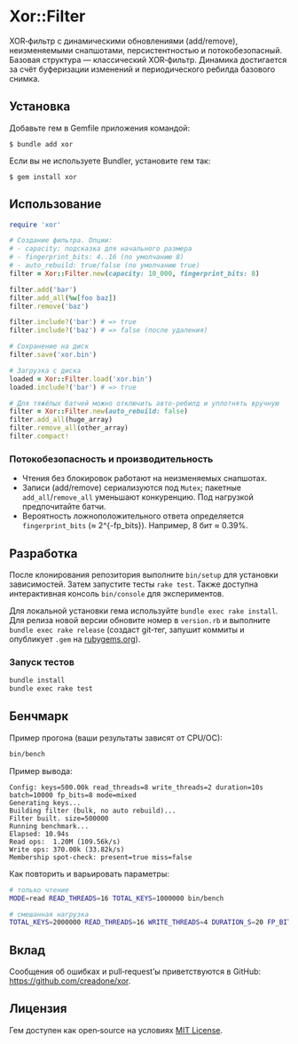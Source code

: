 # Xor::Filter

XOR‑фильтр с динамическими обновлениями (add/remove), неизменяемыми снапшотами, персистентностью и потокобезопасный. Базовая структура — классический XOR‑фильтр. Динамика достигается за счёт буферизации изменений и периодического ребилда базового снимка.

## Установка

Добавьте гем в Gemfile приложения командой:

    $ bundle add xor

Если вы не используете Bundler, установите гем так:

    $ gem install xor

## Использование

```ruby
require 'xor'

# Создание фильтра. Опции:
# - capacity: подсказка для начального размера
# - fingerprint_bits: 4..16 (по умолчанию 8)
# - auto_rebuild: true/false (по умолчанию true)
filter = Xor::Filter.new(capacity: 10_000, fingerprint_bits: 8)

filter.add('bar')
filter.add_all(%w[foo baz])
filter.remove('baz')

filter.include?('bar') # => true
filter.include?('baz') # => false (после удаления)

# Сохранение на диск
filter.save('xor.bin')

# Загрузка с диска
loaded = Xor::Filter.load('xor.bin')
loaded.include?('bar') # => true

# Для тяжёлых батчей можно отключить авто‑ребилд и уплотнять вручную
filter = Xor::Filter.new(auto_rebuild: false)
filter.add_all(huge_array)
filter.remove_all(other_array)
filter.compact!
```

### Потокобезопасность и производительность

- Чтения без блокировок работают на неизменяемых снапшотах.
- Записи (add/remove) сериализуются под `Mutex`; пакетные `add_all`/`remove_all` уменьшают конкуренцию. Под нагрузкой предпочитайте батчи.
- Вероятность ложноположительного ответа определяется `fingerprint_bits` (≈ 2^{-fp_bits}). Например, 8 бит ≈ 0.39%.

## Разработка

После клонирования репозитория выполните `bin/setup` для установки зависимостей. Затем запустите тесты `rake test`. Также доступна интерактивная консоль `bin/console` для экспериментов.

Для локальной установки гема используйте `bundle exec rake install`. Для релиза новой версии обновите номер в `version.rb` и выполните `bundle exec rake release` (создаст git‑тег, запушит коммиты и опубликует `.gem` на [rubygems.org](https://rubygems.org)).

### Запуск тестов

```bash
bundle install
bundle exec rake test
```

## Бенчмарк

Пример прогона (ваши результаты зависят от CPU/ОС):

```bash
bin/bench
```

Пример вывода:

```text
Config: keys=500.00k read_threads=8 write_threads=2 duration=10s batch=10000 fp_bits=8 mode=mixed
Generating keys...
Building filter (bulk, no auto rebuild)...
Filter built. size=500000
Running benchmark...
Elapsed: 10.94s
Read ops:  1.20M (109.56k/s)
Write ops: 370.00k (33.82k/s)
Membership spot-check: present=true miss=false
```

Как повторить и варьировать параметры:

```bash
# только чтение
MODE=read READ_THREADS=16 TOTAL_KEYS=1000000 bin/bench

# смешанная нагрузка
TOTAL_KEYS=2000000 READ_THREADS=16 WRITE_THREADS=4 DURATION_S=20 FP_BITS=8 MODE=mixed bin/bench
```

## Вклад

Сообщения об ошибках и pull‑request’ы приветствуются в GitHub: https://github.com/creadone/xor.

## Лицензия

Гем доступен как open‑source на условиях [MIT License](https://opensource.org/licenses/MIT).
